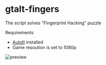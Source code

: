 # gtaIt-fingers

The script solves "Fingerprint Hacking" puzzle

Requirements
* [AutoIt](https://www.autoitscript.com/site/autoit/downloads/) installed
* Game resoution is set to 1080p

![preview](https://user-images.githubusercontent.com/3462776/79286835-7e8ec200-7eca-11ea-8940-7c97b1a4a8ae.gif)
